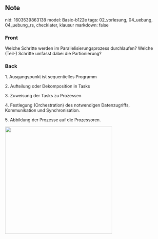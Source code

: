 ## Note
nid: 1603539863138
model: Basic-b122e
tags: 02_vorlesung, 04_uebung, 04_uebung_rs, checklater, klausur
markdown: false

### Front
<p>Welche Schritte werden im Parallelisierungsprozess durchlaufen? Welche (Teil-) Schritte umfasst dabei die Partionierung?</p>

### Back
<p>1. Ausgangspunkt ist sequentielles Programm</p><p>2. Aufteilung oder Dekomposition in Tasks</p><p>3. Zuweisung der Tasks zu Prozessen</p><p>4. Festlegung (Orchestration) des notwendigen Datenzugriffs, Kommunikation und Synchronisation.</p><p>5. Abbildung der Prozesse auf die Prozessoren.</p><p><img src="12brqsSjHPduebSkDqT6.png" style="width: 351px;">
</p><p>
</p>
